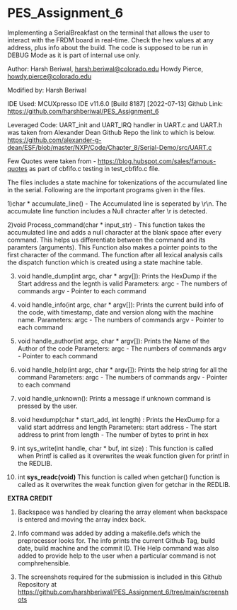 # PES_Assignment_6

 Implementing a SerialBreakfast on the terminal that allows the user to interact with the FRDM board in real-time. 
 Check the hex values at any address, plus info about the build. 
 The code is supposed to be run in DEBUG Mode as it is part of internal use only. 
  
 Author: Harsh Beriwal, harsh.beriwal@colorado.edu
         Howdy Pierce, howdy.pierce@colorado.edu
  		   
 Modified by: Harsh Beriwal
 
 IDE Used: MCUXpresso IDE v11.6.0 [Build 8187] [2022-07-13]
 Github Link: https://github.com/harshberiwal/PES_Assignment_6
 
 Leveraged Code: UART_init and UART_IRQ handler in UART.c and UART.h was taken from Alexander Dean Github Repo the link to which is below.
 https://github.com/alexander-g-dean/ESF/blob/master/NXP/Code/Chapter_8/Serial-Demo/src/UART.c
 
 Few Quotes were taken from - https://blog.hubspot.com/sales/famous-quotes as part of cbfifo.c testing in test_cbfifo.c file. 
 
 The files includes a state machine for tokenizations of the accumulated line in the serial. Following are the important programs given in the files. 
 
 1)char * accumulate_line() - The Accumulated line is seperated by \r\n. The accumulate line function includes a Null chracter after \r is detected. 
  

 2)void Process_command(char * input_str) -  This function takes the accumulated line and adds a null character at the blank space after every command. 
  This helps us differentiate between the command and its paramters (arguments). This Function also makes a pointer points to the first
  character of the command. The function after all lexical analysis calls the dispatch function which is created using a state machine table. 
  
  
 3) void handle_dump(int argc, char * argv[]):   Prints the HexDump if the Start address and the legnth is valid
 Parameters:
  argc - The numbers of commands
  argv - Pointer to each command


 4) void handle_info(int argc, char * argv[]):  Prints the current build info of the code, with timestamp, date and version along with the machine name. 
 Parameters:
  argc - The numbers of commands
  argv - Pointer to each command


 5) void handle_author(int argc, char * argv[]): Prints the Name of the Author of the code
 Parameters:
  argc - The numbers of commands
  argv - Pointer to each command
  
  
 6) void handle_help(int argc, char * argv[]): Prints the help string for all the command
 Parameters:
  argc - The numbers of commands
  argv - Pointer to each command
  
  
 7) void handle_unknown(): Prints a message if unknown command is pressed by the user.
 
 
 8) void hexdump(char * start_add, int length) : Prints the HexDump for a valid start addrress and length
 Parameters:
   start address - The start address to print from
   length - The number of bytes to print in hex
 
 
 9) int sys_write(int handle, char * buf, int size) : This function is called when Printf is called as it overwrites the weak function given for printf in the REDLIB. 
 
 
 10) int __sys_readc(void)__ This function is called when getchar() function is called as it overwrites the weak function given for getchar in the REDLIB. 
 
 
 __EXTRA CREDIT__
 
 1) Backspace was handled by clearing the array element when backspace is entered and moving the array index back. 
 2) Info command was added by adding a makefile.defs which the preprocessor looks for. The info prints the current Github Tag,
    build date, build machine and the commit ID.
    THe Help command was also added to provide help to the user when a particular command is not comphrehensible. 
    
 3) The screenshots required for the submission is included in this Github Repository at https://github.com/harshberiwal/PES_Assignment_6/tree/main/screenshots
 
 
 
